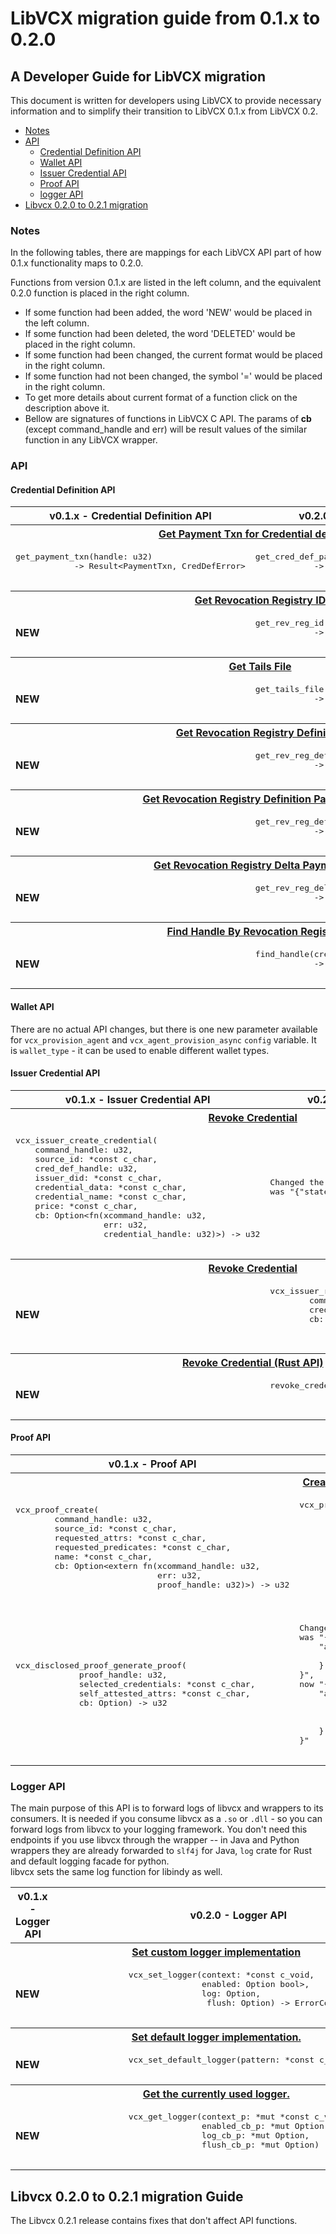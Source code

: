 # LibVCX migration guide from 0.1.x to 0.2.0

## A Developer Guide for LibVCX migration

This document is written for developers using LibVCX to provide necessary information and
to simplify their transition to LibVCX 0.1.x from LibVCX 0.2.

* [Notes](#notes)
* [API]()
    * [Credential Definition API](#credential-definition-api)
    * [Wallet API](#wallet-api)
    * [Issuer Credential API](#issuer-credetial-api)
    * [Proof API](#proof-api)
    * [logger API](#logger-api)
* [Libvcx 0.2.0 to 0.2.1 migration](#libvcx-020-to-021-migration-guide)

### Notes

In the following tables, there are mappings for each LibVCX API part of how 0.1.x functionality maps to 0.2.0. 

Functions from version 0.1.x are listed in the left column, and the equivalent 0.2.0 function is placed in the right column. 

* If some function had been added, the word 'NEW' would be placed in the left column.
* If some function had been deleted, the word 'DELETED' would be placed in the right column.
* If some function had been changed, the current format would be placed in the right column.
* If some function had not been changed, the symbol '=' would be placed in the right column.
* To get more details about current format of a function click on the description above it.
* Bellow are signatures of functions in LibVCX C API.
 The params of <b>cb</b> (except command_handle and err) will be result values of the similar function in any LibVCX wrapper.
 
### API

#### Credential Definition API

<table>
    <tr>  
      <th>v0.1.x - Credential Definition API</th>
      <th>v0.2.0 - Credential Definition API</th>
    </tr>
    <tr> 
      <th colspan="2">
          <a href="https://github.com/hyperledger/indy-sdk/blob/v1.7.0/vcx/libvcx/src/credential_def.rs#L201">
              Get Payment Txn for Credential definition
          </a>
      </th>
    </tr>
    <tr>
      <td>
        <pre>
get_payment_txn(handle: u32) 
            -> Result&lt;PaymentTxn, CredDefError&gt;
        </pre>  
      </td>
      <td>
        <pre>
get_cred_def_payment_txn(handle: u32) 
            -> Result&lt;PaymentTxn, CredDefError&gt;
        </pre>
      </td>
    </tr>
    <tr> 
      <th colspan="2">
          <a href="https://github.com/hyperledger/indy-sdk/blob/v1.7.0/vcx/libvcx/src/credential_def.rs#L213">
              Get Revocation Registry ID
          </a>
      </th>
    </tr>
    <tr>
      <td>
        <b>
          NEW
        </b>  
      </td>
      <td>
        <pre>
get_rev_reg_id(handle: u32) 
            -> Result&lt;Option&lt;String&gt;, CredDefError&gt;
        </pre>
      </td>
    </tr>
    <tr> 
      <th colspan="2">
          <a href="https://github.com/hyperledger/indy-sdk/blob/v1.7.0/vcx/libvcx/src/credential_def.rs#L219">
              Get Tails File
          </a>
      </th>
    </tr>
    <tr>
      <td>
        <b>
          NEW
        </b>  
      </td>
      <td>
        <pre>
get_tails_file(handle: u32) 
            -> Result&lt;Option&lt;String&gt;, CredDefError&gt;
        </pre>
      </td>
    </tr>
    <tr> 
      <th colspan="2">
          <a href="https://github.com/hyperledger/indy-sdk/blob/v1.7.0/vcx/libvcx/src/credential_def.rs#L225">
              Get Revocation Registry Definition
          </a>
      </th>
    </tr>
    <tr>
      <td>
        <b>
          NEW
        </b>  
      </td>
      <td>
        <pre>
get_rev_reg_def(handle: u32) 
            -> Result&lt;Option&lt;String&gt;, CredDefError&gt;
        </pre>
      </td>
    </tr>
    <tr> 
      <th colspan="2">
          <a href="https://github.com/hyperledger/indy-sdk/blob/v1.7.0/vcx/libvcx/src/credential_def.rs#L231">
              Get Revocation Registry Definition Payment Txn
          </a>
      </th>
    </tr>
    <tr>
      <td>
        <b>
          NEW
        </b>  
      </td>
      <td>
        <pre>
get_rev_reg_def_payment_txn(handle: u32) 
            -> Result&lt;Option&lt;String&gt;, CredDefError&gt;
        </pre>
      </td>
    </tr>
    <tr> 
      <th colspan="2">
          <a href="https://github.com/hyperledger/indy-sdk/blob/v1.7.0/vcx/libvcx/src/credential_def.rs#L238">
              Get Revocation Registry Delta Payment Txn
          </a>
      </th>
    </tr>
    <tr>
      <td>
        <b>
          NEW
        </b>  
      </td>
      <td>
        <pre>
get_rev_reg_delta_payment_txn(handle: u32) 
            -> Result&lt;Option&lt;String&gt;, CredDefError&gt;
        </pre>
      </td>
    </tr>
    <tr> 
      <th colspan="2">
          <a href="https://github.com/hyperledger/indy-sdk/blob/v1.7.0/vcx/libvcx/src/credential_def.rs#L251">
              Find Handle By Revocation Registry Id
          </a>
      </th>
    </tr>
    <tr>
      <td>
        <b>
          NEW
        </b>  
      </td>
      <td>
        <pre>
find_handle(cred_def_id: &str) 
            -> Result&lt;u32, CredDefError&gt;
        </pre>
      </td>
    </tr>
  </table>
  
#### Wallet API

There are no actual API changes, but there is one new parameter available for `vcx_provision_agent` and `vcx_agent_provision_async` `config` variable. It is `wallet_type` - it can be used to enable different wallet types.

#### Issuer Credential API

<table>
    <tr>  
      <th>v0.1.x - Issuer Credential API</th>
      <th>v0.2.0 - Issuer Credential API</th>
    </tr>
    <tr> 
      <th colspan="2">
          <a href="https://github.com/hyperledger/indy-sdk/blob/v1.7.0/vcx/libvcx/src/api/issuer_credential.rs#L513">
              Revoke Credential
          </a>
      </th>
    </tr>
    <tr>
      <td>
        <pre>
vcx_issuer_create_credential(
    command_handle: u32,
    source_id: *const c_char,
    cred_def_handle: u32,
    issuer_did: *const c_char,
    credential_data: *const c_char,
    credential_name: *const c_char,
    price: *const c_char,
    cb: Option&lt;fn(xcommand_handle: u32, 
                  err: u32, 
                  credential_handle: u32)&gt;) -> u32
        </pre>  
      </td>
      <td>
        <pre>
Changed the format of param credential_data. 
was "{"state":["UT"]}", now "{"state":"UT"}"
        </pre>
      </td>
    </tr>
    <tr> 
      <th colspan="2">
          <a href="https://github.com/hyperledger/indy-sdk/blob/v1.7.0/vcx/libvcx/src/api/issuer_credential.rs#L513">
              Revoke Credential
          </a>
      </th>
    </tr>
    <tr>
      <td>
        <b>
          NEW
        </b>  
      </td>
      <td>
        <pre>
vcx_issuer_revoke_credential(
        command_handle: u32,
        credential_handle: u32,
        cb: Option&lt;fn(xcommand_handle: u32, 
                      err: u32)&gt;) -> u32
        </pre>
      </td>
    </tr>
    <tr> 
      <th colspan="2">
        <a href="https://github.com/hyperledger/indy-sdk/blob/v1.7.0/vcx/libvcx/src/issuer_credential.rs#L606">
           Revoke Credential (Rust API)
        </a>
      </th>
    </tr>
    <tr>
      <td>
        <b>
          NEW
        </b>  
      </td>
      <td>
        <pre>
revoke_credential(handle: u32) 
                -> Result&lt;(), u32&gt;
        </pre>
      </td>
    </tr>
</table>

#### Proof API

<table>
    <tr>
        <th>v0.1.x - Proof API</th>
        <th>v0.2.0 - Proof API</th>
    </tr>
    <tr>
        <th colspan="2">
            <a href="">
                Create Proof
            </a>
        </th>
    </tr>
    <tr>
        <td>
            <pre>
vcx_proof_create(
        command_handle: u32,
        source_id: *const c_char,
        requested_attrs: *const c_char,
        requested_predicates: *const c_char,
        name: *const c_char,
        cb: Option&lt;extern fn(xcommand_handle: u32, 
                             err: u32, 
                             proof_handle: u32)&gt;) -> u32
            </pre> 
        </td>
        <td>
            <pre>
vcx_proof_create(
        command_handle: u32,
        source_id: *const c_char,
        requested_attrs: *const c_char,
        requested_predicates: *const c_char,
        revocation_interval: *const c_char,
        name: *const c_char,
        cb: Option&lt;extern fn(xcommand_handle: u32, 
                             err: u32, 
                             proof_handle: u32)&gt;) -> u32
            </pre> 
        </td>
    </tr>
    <tr>
      <td>
        <pre>
vcx_disclosed_proof_generate_proof(
             proof_handle: u32,
             selected_credentials: *const c_char,
             self_attested_attrs: *const c_char,
             cb: Option<extern fn(xcommand_handle: u32, 
                                  err: u32)>) -> u32
        </pre>  
      </td>
      <td>
        <pre>
Changed the format of param selected_credentials. 
was "{
    "attrs":{
        "attr_key": "cred_info":{}
    }
}", 
now "{
    "attrs":{
        "attr_key":{
            "credential":{"cred_info":{},"tails_file": Optional(string)}
        }
    }
}"
        </pre>
      </td>
    </tr>
</table>
    
    
### Logger API

The main purpose of this API is to forward logs of libvcx and wrappers to its consumers. 
It is needed if you consume libvcx as a `.so` or `.dll` - so you can forward logs from libvcx to your logging framework.
You don't need this endpoints if you use libvcx through the wrapper -- in Java and Python wrappers they are already forwarded to `slf4j` for Java, `log` crate for Rust and default logging facade for python.     
libvcx sets the same log function for libindy as well.

<table>
    <tr>  
      <th>v0.1.x - Logger API</th>
      <th>v0.2.0 - Logger API</th>
    </tr>
    <tr>
      <th colspan="2">
          <a href="https://github.com/hyperledger/indy-sdk/blob/v1.7.0/vcx/libvcx/src/api/logger.rs#L41">
              Set custom logger implementation
          </a>
      </th>
    <tr>
    <tr>
      <td>
          <b>NEW</b>
      </td>
      <td>
          <pre>
              vcx_set_logger(context: *const c_void,
                             enabled: Option<fn(context: *const c_void,
                                                level: u32,
                                                target: *const c_char) -> bool>,
                             log: Option<fn(context: *const c_void,
                                             level: u32,
                                             target: *const c_char,
                                             message: *const c_char,
                                             module_path: *const c_char,
                                             file: *const c_char,
                                             line: u32)>,
                              flush: Option<fn(context: *const c_void)>) -> ErrorCode
          </pre>
      </td>
    </tr>
    <tr>
      <th colspan="2">
          <a href="https://github.com/hyperledger/indy-sdk/blob/v1.7.0/vcx/libvcx/src/api/logger.rs#L21">
              Set default logger implementation.
          </a>
      </th>
    <tr>
    <tr>
      <td>
          <b>NEW</b>
      </td>
      <td>
          <pre>
              vcx_set_default_logger(pattern: *const c_char) -> ErrorCode
          </pre>
      </td>
    </tr>
    <tr>
      <th colspan="2">
          <a href="https://github.com/hyperledger/indy-sdk/blob/v1.7.0/vcx/libvcx/src/api/logger.rs#L76">
              Get the currently used logger.
          </a>
      </th>
    <tr>
    <tr>
      <td>
          <b>NEW</b>
      </td>
      <td>
          <pre>
              vcx_get_logger(context_p: *mut *const c_void,
                             enabled_cb_p: *mut Option<fn(context: *const c_void,
                                                          level: u32,
                                                          target: *const c_char) -> bool>,
                             log_cb_p: *mut Option<fn(context: *const c_void,
                                                      level: u32,
                                                      target: *const c_char,
                                                      message: *const c_char,
                                                      module_path: *const c_char,
                                                      file: *const c_char,
                                                      line: u32)>,
                             flush_cb_p: *mut Option<fn(context: *const c_void)>)
          </pre>
      </td>
    </tr>
</table>

## Libvcx 0.2.0 to 0.2.1 migration Guide

The Libvcx 0.2.1 release contains fixes that don't affect API functions. 
